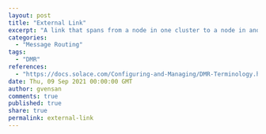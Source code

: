```yaml
---
layout: post
title: "External Link"
excerpt: "A link that spans from a node in one cluster to a node in another cluster is called an external link. External links join gateway nodes of different clusters together, which allows messages published in one cluster to be delivered to consumers in another cluster."
categories:
  - "Message Routing"
tags:
  - "DMR"
references:
  - "https://docs.solace.com/Configuring-and-Managing/DMR-Terminology.htm"
date: Thu, 09 Sep 2021 00:00:00 GMT
author: gvensan
comments: true
published: true
share: true
permalink: external-link
---
```

